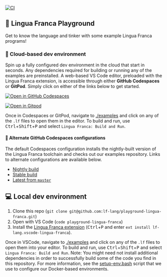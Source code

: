[![CI](https://github.com/lf-lang/examples-lingua-franca/actions/workflows/ci.yml/badge.svg)](https://github.com/lf-lang/examples-lingua-franca/actions/workflows/ci.yml)

## 🛝 Lingua Franca Playground
Get to know the language and tinker with some example Lingua Franca programs!

### :rocket: Cloud-based dev environment
Spin up a fully configured dev environment in the cloud that start in seconds.
Any dependencies required for building or running any of the examples are preinstalled.
A web-based VS Code editor, preloaded with the Lingua Franca extension, is accessible through either **GitHub Codespaces** or **GitPod**. Simply click on either of the links below to get started.

[![Open in GitHub Codespaces](https://github.com/codespaces/badge.svg)](https://github.com/codespaces/new?hide_repo_select=true&repo=477928779&ref=main&skip_quickstart=true&devcontainer_path=.devcontainer%2Fnightly%2Fdevcontainer.json)

[![Open in Gitpod](https://gitpod.io/button/open-in-gitpod.svg)](https://gitpod.io/new#https://github.com/lf-lang/playground-lingua-franca/tree/main)

Once in Codespaces or GitPod, navigate to [./examples](./examples) and click on any of the `.lf` files to open them in the editor. To build and run, use <kbd>Ctrl</kbd>+<kbd>Shift</kbd>+<kbd>P</kbd> and select `Lingua Franca: Build and Run`.

#### :wrench: Alternate GitHub Codespaces configurations
The default Codespaces configuration installs the nightly-built version of the Lingua Franca toolchain and checks out our examples repository. Links to alternate configurations are available below.
 * [Nightly build](https://github.com/codespaces/new?hide_repo_select=true&repo=569082724&ref=main&devcontainer_path=.devcontainer%2Fnightly-noexample%2Fdevcontainer.json)  
 * [Stable build](https://github.com/codespaces/new?hide_repo_select=true&repo=569082724&ref=main&devcontainer_path=.devcontainer%2Fstable-noexample%2Fdevcontainer.json) 
 * [Latest from `master`](https://github.com/codespaces/new?hide_repo_select=true&repo=569082724&ref=main&devcontainer_path=.devcontainer%2Fdev-noexample%2Fdevcontainer.json)  

## 💻 Local dev environment
1. Clone this repo (`git clone git@github.com:lf-lang/playground-lingua-franca.git`)
2. Open with VS Code (`code playground-lingua-franca`)
3. Install the [Lingua Franca extension](https://github.com/lf-lang/vscode-lingua-franca) (<kbd>Ctrl</kbd>+<kbd>P</kbd> and enter `ext install lf-lang.vscode-lingua-franca`).

Once in VSCode, navigate to [./examples](./examples) and click on any of the `.lf` files to open them into your editor. To build and run, use <kbd>Ctrl</kbd>+<kbd>Shift</kbd>+<kbd>P</kbd> and select `Lingua Franca: Build and Run`. Note: You might need not install additional dependencies in order to successfully build some of the code you find in this repository. For more information, see the [setup-env.bash](./utils/scripts/setup-env.bash) script that we use to configure our Docker-based environments.
